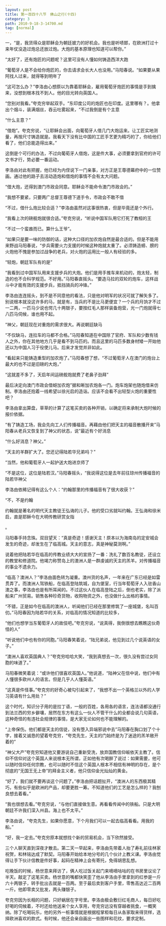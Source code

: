 ```yaml
---
layout: post
title: 第一百四十八节　佛山之行(十四)
category: 3
path: 2010-9-18-3-14700.md
tag: [normal]
---
```


一，“是，我货得众是耶稣会为朝廷披力的好机会。我也是听啧邯，在欧洲打过十来年仗没造过炮总还放过炮。大炮的基本原理也知道可以帮你。”

“太好了，还有炮匠的问题呢？这里可没有人懂如何铸造西洋大跑

“葡萄牙人是不会给你炮匠的，你去请求会长大人也没用。”马阳春说。“如果要从果阿找人过来，就得等到明年了

“这可怎么办？”李洛由心想原以为靠着耶稣会，雇用葡萄牙炮匠的事情是手到擒来，没想到根本找不到人。他的目光转向英国人。

“您别对我看。”夸克穷举起双手。“东印度公司的炮匠也在印度。这里哪有？。他拿出个烟斗，装满烟丝，吞云吐雾起来，“不过我倒是有个主意

“什么主意？”

“借炮”。夸克穷说，“让耶稣会出面，向葡萄牙人借几门大炮运来。让工匠实地测量，再按尺寸铸造就是。我看天下没有比中国的工匠手艺更为精巧的了，你给他们看了，他们总能造得出来。”

这倒是个可行的办法，不过向葡荀牙人借炮，这是件大事，必须要拿到官府的许可文书才行，势必要一番运动。

李洛由对此有把握，他已经为内侄说下一门亲事，对方正是王尊德幕府中的一位赞画。通过他的路子去活动造炮和借炮的事情不会有太大问题。

“借大炮，还得到澳门市政会同意。耶稣会不能命令澳门市政会的。”

“我想不要紧，只要两广总督王尊德下道手令，市政会不敢不借

“不过，借什么炮比较合适？”李洛由虽然对这事很热衷，但是毕竟还是个外行。

“我看上次的磅舰炮就很合适。”夸克穷说，“听说中国军队用它打死了教桓的王

“不过一个蛮酋而已。算什么王爷”。

“如果只是要一味的防御的话，这种大口径的加农炮自然是最合适的。但是不能用来野战马阳春说，“步兵需要火力支援的时候这种炮就太重了。必须铸造螃、膀的火炮他不愧是参加过战争的老兵，对火炮的运用比一般人有经验的多。

“轻炮，朝廷军队有的是”

“我看到过中国军队用来支援步兵的大炮。他们是用手推车来机动的，炮太轻，制造的也不合科学规范。不好用。”马阳春直摇头。“要造马拉的双轮的炮车，这样战斗中才能有效的支援步兵，抵挡骑兵的冲锋。”

李洛由连连摇头，到不是不同意他的看法，只是他对明军的状况可就了解矢多了。别说根本就没这许多的马，就是有，当兵的不是比马更便宜？一个兵的月饷才不过一二两，一匹马少说也愕几十两银子，要按红毛人那样装备炮营，光一门炮就得七八匹马伺候，谁也用不起。

“神父，朝廷现在对重炮的需求很大。再说朝廷缺马

“不仅缺马，连拉车的马都不合格。”马阳春知道在中国除了官府、军队和少数有钱人之外，你在其他地方几乎是看不到马匹的。而且这里的马匹多数身材矮一开始他还以为中国人习于役使儿马。后来才发觉并非如此。

“看起来只能铸造重型的加农炮了。”马阳春想了想，“不过葡萄牙人在澳门的炮台上最大的也不过是旧磅的大炮，”

“这就差不多了，天启年间运磅舰炮就费了老鼻子劲拜”

最后决定向澳门市政会借蚜加农炮”据和晰加农炮各一门。炮车炮架也随炮借来仿制。李洛由还抱着一线希望以徐光启的造诣。应该不会看不出轻型火炮的重要性吧？

李洛由拿出算盘，草草的计算了这笔买卖的各种开销，以确定将来承制大炮时候的报价依据。

“有了铸造工场，我会先向工人们传播福音。再藉由他们把天主的福音散播开来”马阳春从老兵又恢复到了神父的状态，说”最近有个好消息

“什么好消息？神父。”

“天主的羊群扩大了。您还记得陆若华兄弟吗？”

“当然，他和葡萄牙人一起护送大炮进京师了

“不是这位，这位是陆若汉。”马阳春摇头，“我说得这位是去年前往琼州传播福音的陆若华神父

李洛由依稀记得有这么个人：“约翰那里的传播福音有了很大收获？”

“不，不是约翰

约翰就是著名的明代天主教徒王弘诲的儿子。他的受口劣就叫约翰。王弘诲和徐米启，直是耶稣今在大明传教研赏女指

。

马阳春手持念珠。双目望天：“真是奇迹！感谢天主！原本以为海南岛的定安城会发生的奇迹，却发生在了临高城。天主的意志，真是神秘莫测啊。”

说着他把陆若华在临高的传教业绩大大的宣扬了一番：洗礼了数百名教徒，还设立的教堂和修道院。他竭力称赞岛上的澳洲人是一群虔诚的天主的羔羊。对传播福音的事业不遗余力。

“临高？澳洲人？”李洛由面色转为凝重。澳州货的名声，一年来在广东已经是如雷贯弄了。而澳洲人驾铁船，在临高登陆筑城，自为堡室，行当年萄萄牙人入驻香山澳之事，李洛由也是有所耳闻的。不过这伙人在临高登陆之后，倒也老实，除了派船来广州贸易。销售各种珍奇货物，收购物资之外，也没做什么出格的事情。

“不错，正是如今在临高的澳洲人，听闻他们已经在那里修筑了一座城堡，名叫百仞。”马阳春因为陆若华的关系，对临高的情况知道的比较多，

“他们也想学当东葡萄牙人的故伎吧。”夸克穷说，“说真得，我倒很想去瞧瞧这伙奇怪的人”

“听说他们中也有你的同胞。”马阳春笑着说，“陆兄弟说，他见到过几个说英语的女子。”

“澳洲人喜欢英国典人？”夸克穷哈哈大笑，“我到真想去一次，很久没有尝过女同胞的味道了。”

马阳春微笑着说：“或许他们很喜欢英国人。”他说道，“陆神父在信中说，他们中有人懂很多欧州人的语言。但是几乎人人懂英语。”

“这真是件怪事。”夸克穷的好奇心被勾引起来了，“我想不出一个英格兰以外的人学习英语有什么用处？”

这个时代，知识分子用的是拉丁语，一般的百姓，各用各的语言，连法语都没通行到法兰西的穷乡僻壤，居然在东方有这么一伙人不管干什么的全都会说几句英语，这种奇怪的有违社会规律的事情，是大家无论如何也不能理解的。

“上帝保伤。他们都是天主的信徒，没有堕入异端邪说中去”马阳春在胸口划了个十字，接着又诚恳的望着夸克穷，“夸克先生，天主的门始终是为了迷途的羔羊敞开着的”

“神父大产”夸克穷知道他又要游说自己重新受洗，放弃国教信仰皈依天主教了。信仰不信仰对这个英国人来说根本无所谓，正如他有次喝醉了说过：如果需要，他可以随时信仰任何宗教，也可以随时不信这个英国人根本不相信有神明的存在，是个彻底的“无国王无上帝”的拜金主义者，他只信仰金光灿灿的黄金。

“好了，我们就不要再谈这个问题了。”李洛由把话题扯开，“澳洲人的东西极其精巧，有些似乎是欧洲的产品，却要更胜一筹。不知道他们的工艺是怎么样的？我刨良想去着看。”

“我也很想去看。”夸克穷说，“与他们直接做生意。再看看传闻中的铁船。只是大明朝廷不许我们深入州县。海上也不太平。”

李洛由说，“夸克先生，如果你愿意，下个月我们可以一起去临高看看。用我的船。”

“好，我一定去。”夸克穷原本就想找个新的贸易机会，当下欣然接受。

三个人聊天直到深夜才散去。第二天一早起来，李洛由先带着人抬了寿礼前往林家祝贺，和林铭达成了默契。马阳春开始给本地分号的几个伙计上教义课。李洛由觉得让手下伙计信教是件好事，起码在精神上会有寄托，免得胡思乱想。

吃晚饭的时候，杨世意来拜访了，俩人吃过饭关起门来嘀嘀咕咕的在书房里议论了半天。敲定了这笔买卖。杨世意的嘴都快笑歪了他从李洛由手里拿到的红参是一斤六十两银子，转手批出去就是一百两。至于最后卖到客户手里，零售高达近二百两一斤。他即零卖又批发，两头赚银子。

夸克穷因为长相的问题，只好蜗居在字号里。李洛由极会敷衍红毛商人，每日好吃好喝的伺候着，不时还给他送来个女人享用，夸克穷远没有穿越者挑食，一概笑纳。除了吃喝玩乐，他的另外一桩事情就是根据程掌柜每日从各家取来得货样，选择欧洲喜欢的款式。有时候，他还会亲自画出一些图样和花纹，要求定制。